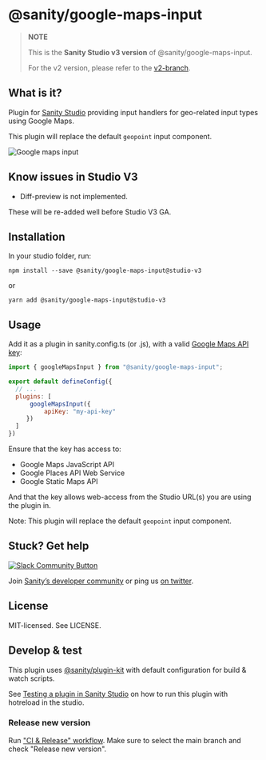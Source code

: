 # @sanity/google-maps-input

> **NOTE**
>
> This is the **Sanity Studio v3 version** of @sanity/google-maps-input.
>
> For the v2 version, please refer to the [v2-branch](https://github.com/sanity-io/sanity/tree/next/packages/%40sanity/google-maps-input).

## What is it? 
Plugin for [Sanity Studio](https://www.sanity.io) providing input handlers for geo-related input types using Google Maps.

This plugin will replace the default `geopoint` input component.

![Google maps input](assets/google-maps-input.png)

## Know issues in Studio V3

* Diff-preview is not implemented.

These will be re-added well before Studio V3 GA.

## Installation

In your studio folder, run:

```
npm install --save @sanity/google-maps-input@studio-v3
```

or

```
yarn add @sanity/google-maps-input@studio-v3
```

## Usage

Add it as a plugin in sanity.config.ts (or .js), with a valid [Google Maps API key](https://developers.google.com/maps/documentation/javascript/get-api-key):

```js
import { googleMapsInput } from "@sanity/google-maps-input";

export default defineConfig({
  // ...
  plugins: [
      googleMapsInput({
          apiKey: "my-api-key"
     })
  ] 
})
```
Ensure that the key has access to:
* Google Maps JavaScript API
* Google Places API Web Service
* Google Static Maps API

And that the key allows web-access from the Studio URL(s) you are using the plugin in. 

Note: This plugin will replace the default `geopoint` input component.

## Stuck? Get help

[![Slack Community Button](https://slack.sanity.io/badge.svg)](https://slack.sanity.io/)

Join [Sanity’s developer community](https://slack.sanity.io) or ping us [on twitter](https://twitter.com/sanity_io).

## License

MIT-licensed. See LICENSE.

## Develop & test

This plugin uses [@sanity/plugin-kit](https://github.com/sanity-io/plugin-kit)
with default configuration for build & watch scripts.

See [Testing a plugin in Sanity Studio](https://github.com/sanity-io/plugin-kit#testing-a-plugin-in-sanity-studio)
on how to run this plugin with hotreload in the studio.

### Release new version

Run ["CI & Release" workflow](https://github.com/sanity-io/google-maps-input/actions/workflows/main.yml).
Make sure to select the main branch and check "Release new version".
